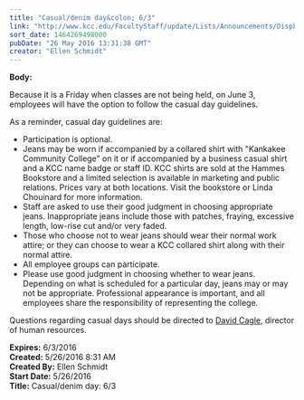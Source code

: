 ```yaml
---
title: "Casual/denim day&colon; 6/3"
link: "http://www.kcc.edu/FacultyStaff/update/Lists/Announcements/DispForm.aspx?ID=2220"
sort_date: 1464269498000
pubDate: "26 May 2016 13:31:38 GMT"
creator: "Ellen Schmidt"
---
```


<div><b>Body:</b> <div class="ExternalClass926836E9E61545FF8403E6DE63D8628F"><p>​Because it is a Friday when classes are not being held, on June 3, employees will have the option to follow the casual day guidelines. </p>
<p>As a reminder, casual day guidelines are:</p>
<ul><li>Participation is optional. </li>
<li>Jeans may be worn if accompanied by a collared shirt with &quot;Kankakee Community College&quot; on it or if accompanied by a business casual shirt and a KCC name badge or staff ID. KCC shirts are sold at the Hammes Bookstore and a limited selection is available in marketing and public relations. Prices vary at both locations. Visit the bookstore or Linda Chouinard for more information. </li>
<li>Staff are asked to use their good judgment in choosing appropriate jeans. Inappropriate jeans include those with patches, fraying, excessive length, low-rise cut and/or very faded. </li>
<li>Those who choose not to wear jeans should wear their normal work attire; or they can choose to wear a KCC collared shirt along with their normal attire. </li>
<li>All employee groups can participate. </li>
<li>Please use good judgment in choosing whether to wear jeans. Depending on what is scheduled for a particular day, jeans may or may not be appropriate. Professional appearance is important, and all employees share the responsibility of representing the college. </li></ul>
<p>Questions regarding casual days should be directed to <a href="mailto:dcagle@kcc.edu">David Cagle</a>, director of human resources.</p></div></div>
<div><b>Expires:</b> 6/3/2016</div>
<div><b>Created:</b> 5/26/2016 8:31 AM</div>
<div><b>Created By:</b> Ellen Schmidt</div>
<div><b>Start Date:</b> 5/26/2016</div>
<div><b>Title:</b> Casual/denim day: 6/3</div>

